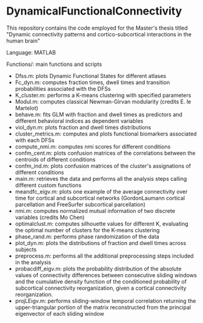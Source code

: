 # DynamicalFunctionalConnectivity
This repository contains the code employed for the Master's thesis titled "Dynamic connectivity patterns and cortico-subcortical interactions in the human brain" 

Language: MATLAB

Functions/: main functions and scripts

* Dfss.m: plots Dynamic Functional States for different atlases
* Fc_dyn.m: computes fraction times, dwell times and transition probabilities associated with the DFSs
* K_cluster.m: performs a K-means clustering with specified parameters
* Modul.m: computes classical Newman-Girvan modularity (credits E. le Martelot)
* behave.m: fits GLM with fraction and dwell times as predictors and different behavioral indices as dependent variables
* viol_dyn.m: plots fraction and dwell times distributions 
* cluster_metrics.m: computes and plots functional biomarkers associated with each DFSs
* compute_nmi.m: computes nmi scores for different conditions
* confm_cent.m: plots confusion matrices of the correlations between the centroids of different conditions
* confm_ind.m: plots confusion matrices of the cluster's assignations of different conditions
* main.m: retrieves the data and performs all the analysis steps calling different custom functions
* meandfc_eigv.m: plots one example of the average connectivity over time for cortical and subcortical networks (GordonLaumann cortical parcellation and FreeSurfer subcortical parcellation)
* nmi.m: computes normalized mutual information of two discrete variables (credits Mo Chen)
* optimalclust.m: computes silhouette values for different K, evaluating the optimal number of clusters for the K-means clustering
* phase_rand.m: performs phase randomization of the data
* plot_dyn.m: plots the distributions of fraction and dwell times across subjects
* preprocess.m: performs all the additional preprocessing steps included in the analysis
* probacdiff_eigv.m: plots the probability distribution of the absolute values of connectivity differences between consecutive sliding windows and the cumulative density function of the conditioned probability of subcortical connectivity reorganization, given a cortical connectivity reorganization.
* projLEigv.m: performs sliding-window temporal correlation returning the upper-triangular portion of the matrix reconstructed from the principal eigenvector of each sliding window
